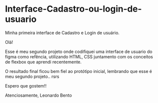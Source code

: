 # Interface-Cadastro-ou-login-de-usuario
Minha primeira interface de Cadastro e Login de usuário.

Olá! 

Esse é meu segundo projeto onde codifiquei uma interface de usuario do figma como refência, utilizando HTML, CSS juntamento com os conceitos de flexbox que aprendi recentemente.

O resultado final ficou bem fiel ao protótipo inicial, lembrando que esse é meu segundo projeto.. rsrs

Espero que gostem!!

Atenciosamente,
Leonardo Bento
